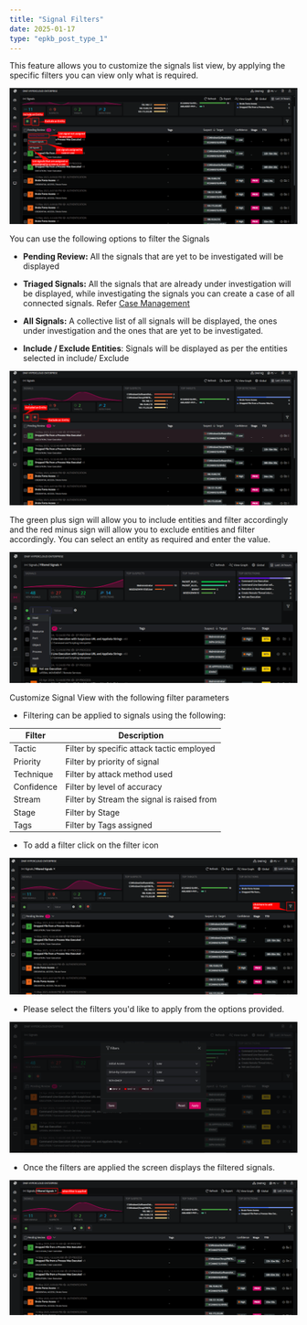```yaml
---
title: "Signal Filters"
date: 2025-01-17
type: "epkb_post_type_1"
---
```


This feature allows you to customize the signals list view, by applying the specific filters you can view only what is required.

![Signal-Homepage](./Siganl-filter-img/Signal-filter-1.png)

You can use the following options to filter the Signals

- **Pending Review:** All the signals that are yet to be investigated will be displayed

- **Triaged Signals:** All the signals that are already under investigation will be displayed, while investigating the signals you can create a case of all connected signals. Refer [Case Management](https://dnif.it/kb/security-monitoring/case-management-security-monitoring/case-management-overview-2/)

- **All Signals:** A collective list of all signals will be displayed, the ones under investigation and the ones that are yet to be investigated.

- **Include / Exclude Entities**: Signals will be displayed as per the entities selected in include/ Exclude

![Include-Exclude-Signal](./Siganl-filter-img/Signal-filter-2.png)

The green plus sign will allow you to include entities and filter accordingly and the red minus sign will allow you to exclude entities and filter accordingly. You can select an entity as required and enter the value.

![FilterModal-11](./Siganl-filter-img/Signal-filter-3.png)

Customize Signal View with the following filter parameters

- Filtering can be applied to signals using the following:

|   **Filter**   |   **Description**   |
| --- | --- |
|   Tactic   |   Filter by specific attack tactic employed   |
|   Priority   |   Filter by priority of signal   |
|   Technique   |   Filter by attack method used   |
|     Confidence   |   Filter by level of accuracy   |
|     Stream   |   Filter by Stream the signal is raised from   |
|   Stage   |   Filter by Stage   |
|   Tags   |   Filter by Tags assigned   |

- To add a filter click on the filter icon

![FilterModal-0](./Siganl-filter-img/Signal-filter-4.png)

- Please select the filters you'd like to apply from the options provided.

![FilterModal-9](./Siganl-filter-img/Signal-filter-5.png)

- Once the filters are applied the screen displays the filtered signals. 

![FilterModal-10](./Siganl-filter-img/Signal-filter-6.png)
